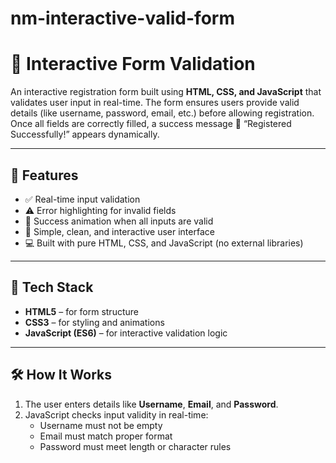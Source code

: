 # nm-interactive-valid-form
# 🧾 Interactive Form Validation

An interactive registration form built using **HTML, CSS, and JavaScript** that validates user input in real-time. The form ensures users provide valid details (like username, password, email, etc.) before allowing registration. Once all fields are correctly filled, a success message 🎉 “Registered Successfully!” appears dynamically.

---

## 🚀 Features

- ✅ Real-time input validation  
- ⚠️ Error highlighting for invalid fields  
- 🎉 Success animation when all inputs are valid  
- 🧠 Simple, clean, and interactive user interface  
- 💻 Built with pure HTML, CSS, and JavaScript (no external libraries)

---

## 🧩 Tech Stack

- **HTML5** – for form structure  
- **CSS3** – for styling and animations  
- **JavaScript (ES6)** – for interactive validation logic  

---

## 🛠️ How It Works

1. The user enters details like **Username**, **Email**, and **Password**.  
2. JavaScript checks input validity in real-time:  
   - Username must not be empty  
   - Email must match proper format  
   - Password must meet length or character rules  
